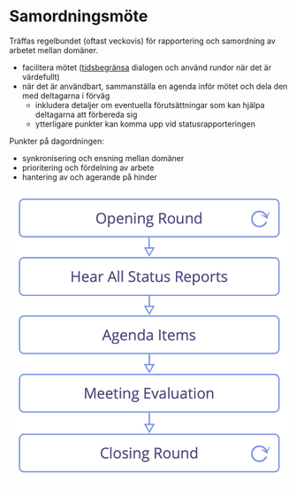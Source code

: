 # Samordningsmöte

<summary>
Träffas regelbundet (oftast veckovis) för rapportering och samordning av arbetet mellan domäner.
</summary>

-   facilitera mötet ([tidsbegränsa](glossary:timebox) dialogen och använd rundor när det är värdefullt)
-   när det är användbart, sammanställa en agenda inför mötet och dela den med deltagarna i förväg
    -   inkludera detaljer om eventuella förutsättningar som kan hjälpa deltagarna att förbereda sig
    -   ytterligare punkter kan komma upp vid statusrapporteringen

Punkter på dagordningen:

- synkronisering och ensning mellan domäner
- prioritering och fördelning av arbete
- hantering av och agerande på hinder

![Stegen i ett samordningsmöte](img/meetings/coordination-meeting.png)

